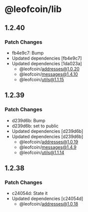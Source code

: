 # @leofcoin/lib

## 1.2.40

### Patch Changes

- fb4e9c7: Bump
- Updated dependencies [fb4e9c7]
- Updated dependencies [1da023a]
  - @leofcoin/addresses@1.0.20
  - @leofcoin/messages@1.4.10
  - @leofcoin/utils@1.1.15

## 1.2.39

### Patch Changes

- d239d6b: Bump
- d239d6b: set to public
- Updated dependencies [d239d6b]
- Updated dependencies [d239d6b]
  - @leofcoin/addresses@1.0.19
  - @leofcoin/messages@1.4.9
  - @leofcoin/utils@1.1.14

## 1.2.38

### Patch Changes

- c24054d: State it
- Updated dependencies [c24054d]
  - @leofcoin/addresses@1.0.18
